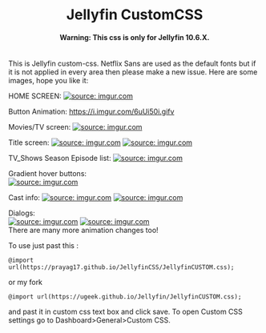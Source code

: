 
<h1 align="center">Jellyfin CustomCSS</h1>
<h4 align="center">Warning: This css is only for Jellyfin 10.6.X. </h4>
<br>
This is Jellyfin custom-css. Netflix Sans are used as the default fonts but if it is not applied in every area then please make a new issue.
Here are some images, hope you like it:

HOME SCREEN:
<a href="https://imgur.com/LMS063i"><img src="https://i.imgur.com/LMS063i.png" title="source: imgur.com" /></a>

Button Animation:
https://i.imgur.com/6uUi50i.gifv

Movies/TV screen:
<a href="https://imgur.com/2GqzyXg"><img src="https://i.imgur.com/2GqzyXg.png" title="source: imgur.com" /></a>

Title screen:
<a href="https://imgur.com/PobXExD"><img src="https://i.imgur.com/PobXExD.png" title="source: imgur.com" /></a>
<a href="https://imgur.com/JhYFTt4"><img src="https://i.imgur.com/JhYFTt4.png" title="source: imgur.com" /></a>

TV_Shows Season Episode list:
<a href="https://imgur.com/nynQz6D"><img src="https://i.imgur.com/nynQz6D.png" title="source: imgur.com" /></a>

Gradient hover buttons:<br>
<a href="https://imgur.com/cJmqueA"><img src="https://i.imgur.com/cJmqueA.jpg" title="source: imgur.com" /></a>

Cast info:
<a href="https://imgur.com/TPpqpgD"><img src="https://i.imgur.com/TPpqpgD.png" title="source: imgur.com" /></a>
<a href="https://imgur.com/Q3xYu8g"><img src="https://i.imgur.com/Q3xYu8g.png" title="source: imgur.com" /></a>

Dialogs:<br>
<a href="https://imgur.com/Bdd5487"><img src="https://i.imgur.com/Bdd5487.jpg" title="source: imgur.com" /></a>
<a href="https://imgur.com/QhfzjYN"><img src="https://i.imgur.com/QhfzjYN.png" title="source: imgur.com" /></a>
<br>
There are many more animation changes too!

To use just past this : 

``` 
@import url(https://prayag17.github.io/JellyfinCSS/JellyfinCUSTOM.css); 
```


or my fork

```
@import url(https://ugeek.github.io/Jellyfin/JellyfinCUSTOM.css);
```

and past it in custom css text box and click save. To open Custom CSS settings go to Dashboard>General>Custom CSS.
